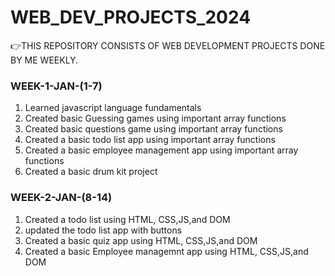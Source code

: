 # WEB_DEV_PROJECTS_2024
👉THIS REPOSITORY CONSISTS OF WEB DEVELOPMENT PROJECTS DONE BY ME WEEKLY. 

<h3>WEEK-1-JAN-(1-7)</h3>
<ol>
  <li>
   Learned javascript language fundamentals 
 </li>
 <li>
   Created basic Guessing games using important array functions
 </li>
  <li>
   Created basic questions game using important array functions
 </li>
  <li>
   Created a basic todo list app using important array functions
 </li>
  </li>
  <li>
   Created a basic employee management app using important array functions
 </li>
 <li>
   Created a basic drum kit project
 </li>
</ol>
<h3>WEEK-2-JAN-(8-14)</h3>
<ol>
  <li>Created a todo list using HTML, CSS,JS,and DOM</li>
  <li>updated the todo list app with buttons</li>
  <li>Created a basic quiz app using HTML, CSS,JS,and DOM</li>
  <li>Created a basic Employee managemnt app using HTML, CSS,JS,and DOM</li>
  
</ol>
